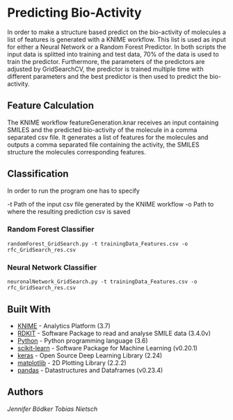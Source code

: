 # Predicting Bio-Activity

In order to make a structure based predict on the bio-activity of molecules a list of features is generated with a KNIME workflow. This list is used as input for either a Neural Network or a Random Forest Predictor. In both scripts the input data is splitted into training and test data, 70% of the data is used to train the predictor. Furthermore, the parameters of the predictors are adjusted by GridSearchCV, the predictor is trained multiple time with different parameters and the best predictor is then used to predict the bio-activity. 


## Feature Calculation

The KNIME workflow featureGeneration.knar receives an input containing SMILES and the predicted bio-activity of the molecule in a comma separated csv file. It generates a list of features for the molecules and outputs a comma separated file containing the activity, the SMILES structure the molecules corresponding features. 


## Classification

In order to run the program one has to specify 

-t Path of the input csv file generated by the KNIME workflow 
-o Path to where the resulting prediction csv is saved 

### Random Forest Classifier

```
randomForest_GridSearch.py -t trainingData_Features.csv -o rfc_GridSearch_res.csv
```

### Neural Network Classifier

```
neuronalNetwork_GridSearch.py -t trainingData_Features.csv -o rfc_GridSearch_res.csv
```

## Built With 

* [KNIME](https://www.knime.com/) - Analytics Platform (3.7)
* [RDKIT](http://rdkit.org/docs/Install.html) - Software Package to read and analyse SMILE data (3.4.0v)
* [Python](https://www.python.org/downloads/release/python-360/) - Python programming language (3.6)
* [scikit-learn](https://scikit-learn.org) - Software Package for Machine Learning (v0.20.1)
* [keras](https://keras.io/) - Open Source Deep Learning Library (2.24)
* [matplotlib](https://matplotlib.org/) - 2D Plotting Library (2.2.2)
* [pandas](https://pandas.pydata.org/) - Datastructures and Dataframes (v0.23.4)


## Authors
*Jennifer Bödker*
*Tobias Nietsch*



